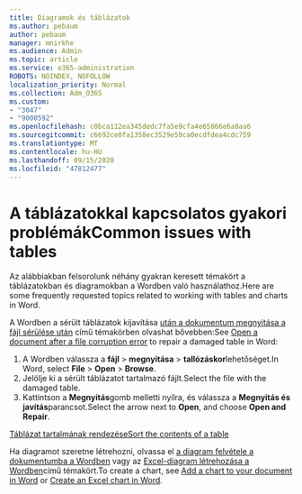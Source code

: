 ```yaml
---
title: Diagramok és táblázatok
ms.author: pebaum
author: pebaum
manager: mnirkhe
ms.audience: Admin
ms.topic: article
ms.service: o365-administration
ROBOTS: NOINDEX, NOFOLLOW
localization_priority: Normal
ms.collection: Adm_O365
ms.custom:
- "3047"
- "9000592"
ms.openlocfilehash: c0bca112ea345dedc7fa5e9cfa4e65866e6a8aa6
ms.sourcegitcommit: c6692ce0fa1358ec3529e59ca0ecdfdea4cdc759
ms.translationtype: MT
ms.contentlocale: hu-HU
ms.lasthandoff: 09/15/2020
ms.locfileid: "47812477"
---
```

# <a name="common-issues-with-tables"></a><span data-ttu-id="3c6bc-102">A táblázatokkal kapcsolatos gyakori problémák</span><span class="sxs-lookup"><span data-stu-id="3c6bc-102">Common issues with tables</span></span> 

<span data-ttu-id="3c6bc-103">Az alábbiakban felsorolunk néhány gyakran keresett témakört a táblázatokban és diagramokban a Wordben való használathoz.</span><span class="sxs-lookup"><span data-stu-id="3c6bc-103">Here are some frequently requested topics related to working with tables and charts in Word.</span></span>

<span data-ttu-id="3c6bc-104">A Wordben a sérült táblázatok kijavítása [után a dokumentum megnyitása a fájl sérülése után](https://support.office.com/article/47df9d48-2165-4411-a699-1786ac734bc3) című témakörben olvashat bővebben:</span><span class="sxs-lookup"><span data-stu-id="3c6bc-104">See [Open a document after a file corruption error](https://support.office.com/article/47df9d48-2165-4411-a699-1786ac734bc3) to repair a damaged table in Word:</span></span>

 1. <span data-ttu-id="3c6bc-105">A Wordben válassza a **fájl**  >  **megnyitása**  >  **tallózáskor**lehetőséget.</span><span class="sxs-lookup"><span data-stu-id="3c6bc-105">In Word, select **File** > **Open** > **Browse**.</span></span>
 2. <span data-ttu-id="3c6bc-106">Jelölje ki a sérült táblázatot tartalmazó fájlt.</span><span class="sxs-lookup"><span data-stu-id="3c6bc-106">Select the file with the damaged table.</span></span>
 3. <span data-ttu-id="3c6bc-107">Kattintson a **Megnyitás**gomb melletti nyílra, és válassza a **Megnyitás és javítás**parancsot.</span><span class="sxs-lookup"><span data-stu-id="3c6bc-107">Select the arrow next to **Open**, and choose **Open and Repair**.</span></span>

[<span data-ttu-id="3c6bc-108">Táblázat tartalmának rendezése</span><span class="sxs-lookup"><span data-stu-id="3c6bc-108">Sort the contents of a table</span></span>](https://support.office.com/article/F8392477-4613-49CD-ABA6-7C2E48F1D91F)

<span data-ttu-id="3c6bc-109">Ha diagramot szeretne létrehozni, olvassa el [a diagram felvétele a dokumentumba a Wordben](https://support.office.com/article/ff48e3eb-5e04-4368-a39e-20df7c798932) vagy az [Excel-diagram létrehozása a Wordben](https://support.office.com/article/11A7D2F0-4487-4A9B-BBC6-D50916CD4A57)című témakört.</span><span class="sxs-lookup"><span data-stu-id="3c6bc-109">To create a chart, see [Add a chart to your document in Word](https://support.office.com/article/ff48e3eb-5e04-4368-a39e-20df7c798932) or [Create an Excel chart in Word](https://support.office.com/article/11A7D2F0-4487-4A9B-BBC6-D50916CD4A57).</span></span>